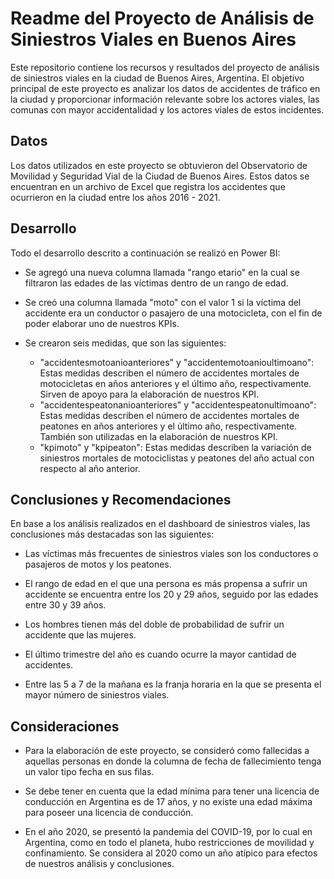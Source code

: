 # Readme del Proyecto de Análisis de Siniestros Viales en Buenos Aires

Este repositorio contiene los recursos y resultados del proyecto de análisis de siniestros viales en la ciudad de Buenos Aires, Argentina. El objetivo principal de este proyecto es analizar los datos de accidentes de tráfico en la ciudad y proporcionar información relevante sobre los actores viales, las comunas con mayor accidentalidad y los actores viales de estos incidentes.

## Datos

Los datos utilizados en este proyecto se obtuvieron del Observatorio de Movilidad y Seguridad Vial de la Ciudad de Buenos Aires. Estos datos se encuentran en un archivo de Excel que registra los accidentes que ocurrieron en la ciudad entre los años 2016 - 2021.

## Desarrollo

Todo el desarrollo descrito a continuación se realizó en Power BI:

- Se agregó una nueva columna llamada "rango etario" en la cual se filtraron las edades de las víctimas dentro de un rango de edad.

- Se creó una columna llamada "moto" con el valor 1 si la víctima del accidente era un conductor o pasajero de una motocicleta, con el fin de poder elaborar uno de nuestros KPIs.

- Se crearon seis medidas, que son las siguientes:
  - "accidentesmotoanioanteriores" y "accidentemotoanioultimoano": Estas medidas describen el número de accidentes mortales de motocicletas en años anteriores y el último año, respectivamente. Sirven de apoyo para la elaboración de nuestros KPI.
  - "accidentespeatonanioanteriores" y "accidentespeatonultimoano": Estas medidas describen el número de accidentes mortales de peatones en años anteriores y el último año, respectivamente. También son utilizadas en la elaboración de nuestros KPI.
  - "kpimoto" y "kpipeaton": Estas medidas describen la variación de siniestros mortales de motociclistas y peatones del año actual con respecto al año anterior.

## Conclusiones y Recomendaciones

En base a los análisis realizados en el dashboard de siniestros viales, las conclusiones más destacadas son las siguientes:

- Las víctimas más frecuentes de siniestros viales son los conductores o pasajeros de motos y los peatones.

- El rango de edad en el que una persona es más propensa a sufrir un accidente se encuentra entre los 20 y 29 años, seguido por las edades entre 30 y 39 años.

- Los hombres tienen más del doble de probabilidad de sufrir un accidente que las mujeres.

- El último trimestre del año es cuando ocurre la mayor cantidad de accidentes.

- Entre las 5 a 7 de la mañana es la franja horaria en la que se presenta el mayor número de siniestros viales.



## Consideraciones

- Para la elaboración de este proyecto, se consideró como fallecidas a aquellas personas en donde la columna de fecha de fallecimiento tenga un valor tipo fecha en sus filas.

- Se debe tener en cuenta que la edad mínima para tener una licencia de conducción en Argentina es de 17 años, y no existe una edad máxima para poseer una licencia de conducción.

- En el año 2020, se presentó la pandemia del COVID-19, por lo cual en Argentina, como en todo el planeta, hubo restricciones de movilidad y confinamiento. Se considera al 2020 como un año atípico para efectos de nuestros análisis y conclusiones.

